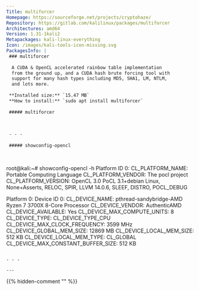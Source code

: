 ```yaml
---
Title: multiforcer
Homepage: https://sourceforge.net/projects/cryptohaze/
Repository: https://gitlab.com/kalilinux/packages/multiforcer
Architectures: amd64
Version: 1.31-1kali2
Metapackages: kali-linux-everything 
Icon: /images/kali-tools-icon-missing.svg
PackagesInfo: |
 ### multiforcer
 
  A CUDA & OpenCL accelerated rainbow table implementation
  from the ground up, and a CUDA hash brute forcing tool with
  support for many hash types including MD5, SHA1, LM, NTLM,
  and lots more.
 
 **Installed size:** `15.47 MB`  
 **How to install:** `sudo apt install multiforcer`  
 
 ##### multiforcer
 
 
 
 - - -
 
 ##### showconfig-opencl
 
 
 ```
 root@kali:~# showconfig-opencl -h
 Platform ID 0: 
 CL_PLATFORM_NAME: Portable Computing Language
 CL_PLATFORM_VENDOR: The pocl project
 CL_PLATFORM_VERSION: OpenCL 3.0 PoCL 3.1+debian  Linux, None+Asserts, RELOC, SPIR, LLVM 14.0.6, SLEEF, DISTRO, POCL_DEBUG
 
 
 Platform 0: 
 Device ID 0: 
 CL_DEVICE_NAME: pthread-sandybridge-AMD Ryzen 7 3700X 8-Core Processor
 CL_DEVICE_VENDOR: AuthenticAMD
 CL_DEVICE_AVAILABLE: Yes
 CL_DEVICE_MAX_COMPUTE_UNITS: 8
 CL_DEVICE_TYPE: CL_DEVICE_TYPE_CPU
 CL_DEVICE_MAX_CLOCK_FREQUENCY: 3599 MHz
 CL_DEVICE_GLOBAL_MEM_SIZE: 12869 MB
 CL_DEVICE_LOCAL_MEM_SIZE: 512 KB
 CL_DEVICE_LOCAL_MEM_TYPE: CL_GLOBAL
 CL_DEVICE_MAX_CONSTANT_BUFFER_SIZE: 512 KB
 
 
 ```
 
 - - -
 
---
```

{{% hidden-comment "<!--Do not edit anything above this line-->" %}}
